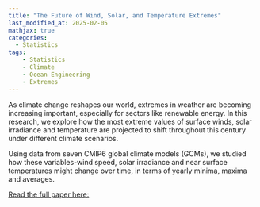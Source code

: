 ```yaml
---
title: "The Future of Wind, Solar, and Temperature Extremes"
last_modified_at: 2025-02-05
mathjax: true
categories:
  - Statistics
tags:
    - Statistics
    - Climate
    - Ocean Engineering
    - Extremes
---
```


As climate change reshapes our world, extremes in weather are becoming increasing important, especially for sectors like renewable energy. In this research, we explore how the most extreme values of surface winds, solar irradiance and temperature are projected to shift throughout this century under different climate scenarios.

Using data from seven CMIP6 global climate models (GCMs), we studied how these variables-wind speed, solar irradiance and near surface temperatures might change over time, in terms of yearly minima, maxima and averages.



[Read the full paper here:](https://callum-leach.github.io/Files/LchEA24ClmChn.pdf)
